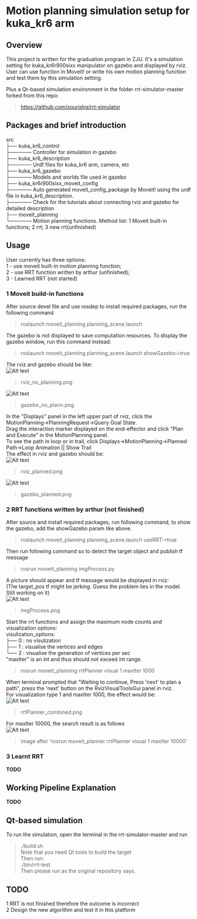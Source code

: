 # Motion planning simulation setup for kuka_kr6 arm
## Overview
This project is written for the graduation program in ZJU. It's a simulation setting for kuka_kr6r900sixx manipulator on gazebo and displayed by rviz. User can use function in Moveit! or write his own motion planning function and test them by this simulation setting.

Plus a Qt-based simulation environment in the folder rrt-simulator-master forked from this repo:  
> https://github.com/sourishg/rrt-simulator  

## Packages and brief introduction
src  
├── kuka_kr6_control  
├────── Controller for simulation in gazebo  
├── kuka_kr6_description  
├────── Urdf files for kuka_kr6 arm, camera, etc  
├── kuka_kr6_gazebo  
├────── Models and worlds file used in gazebo  
├── kuka_kr6r900sixx_moveit_config  
├────── Auto generated moveit_config_package by Moveit! using the urdf file in kuka_kr6_description.  
├────── Check for the tutorials about connecting rviz and gazebo for detailed description  
├── moveit_planning  
└────── Motion planning functions. Method list: 1 Moveit built-in functions; 2 rrt; 3 new rrt(unfinished)  

## Usage
User currently has three options:  
1 - use moveit built-in motion planning function;  
2 - use RRT function written by arthur (unfinished);  
3 - Learned RRT (not started)  

### 1 Moveit build-in functions
After source devel file and use rosdep to install required packages, run the following command  
> roslaunch moveit_planning planning_scene.launch  

The gazebo is not displayed to save computation resources. To display the gazebo window, run this command instead:  
> roslaunch moveit_planning planning_scene.launch showGazebo:=true  
  

The rviz and gazebo should be like:  
![Alt text](https://github.com/ChenqiuXD/kuka_arm/blob/master/images/rviz_no_planning.png)  
> rviz_no_planning.png  

![Alt text](https://github.com/ChenqiuXD/kuka_arm/blob/master/images/gazebo_no_plann.png)  
> gazebo_no_plann.png  


In the "Displays" panel in the left upper part of rviz, click the MotionPlanning->PlanningRequest->Query Goal State.  
Drag the interaction marker displayed on the end-effector and click "Plan and Execute" in the MotionPlanning panel.  
To see the path in loop or in trail, click Displays->MotionPlanning->Planned Path->Loop Animation || Show Trail  
The effect in rviz and gazebo should be:  
![Alt text](https://github.com/ChenqiuXD/kuka_arm/blob/master/images/rviz_planned.png)  
> rviz_planned.png  

![Alt text](https://github.com/ChenqiuXD/kuka_arm/blob/master/images/gazebo_planned.png)  
> gazebo_planned.png  



### 2 RRT functions written by arthur (not finished)
After source and install required packages, run following command, to show the gazebo, add the showGazebo param like above.  
> roslaunch moveit_planning planning_scene.launch useRRT:=true  

Then run following command so to detect the target object and publish tf message   
> rosrun moveit_planning imgProcess.py 
  
  
A picture should appear and tf message would be displayed in rviz:   
(The target_pos tf might be jerking. Guess the problem lies in the model. Still working on it)  
![Alt text](https://github.com/ChenqiuXD/kuka_arm/blob/master/images/imgProcess.png)  
> imgProcess.png  


Start the rrt functions and assign the maximum node counts and visualization options:  
visulization_options:  
├── 0 : no visulization  
├── 1 : visualise the vertices and edges  
└── 2 : visualise the generation of vertices per sec  
"maxIter" is an int and thus should not exceed int range.  
> rosrun moveit_planning rrtPlanner visual 1 maxIter 1000  

When terminal prompted that "Waiting to continue, Press 'next' to plan a path", press the 'next' button on the RvizVisualToolsGui panel in rviz.  
For visualization type 1 and maxIter 1000, the effect would be:  
![Alt text](https://github.com/ChenqiuXD/kuka_arm/blob/master/images/rrtPlanner_before_next.png)  
> rrtPlanner_combined.png  

For maxIter 10000, the search result is as follows  
![Alt text](https://github.com/ChenqiuXD/kuka_arm/blob/master/images/maxIter10000.png)  
> image after 'rosrun moveit_planner rrtPlanner visual 1 maxIter 10000'  

### 3 Learnt RRT
**TODO**



## Working Pipeline Explanation
**TODO**

## Qt-based simulation
To run the simulation, open the terminal in the rrt-simulator-master and run  
> ./build.sh  
Note that you need Qt tools to build the target  
Then run:  
> ./bin/rrt-test  
Then please run as the original repository says.

## TODO
1 RRT is not finished therefore the outcome is incorrect  
2 Design the new algorithm and test it in this platform  

